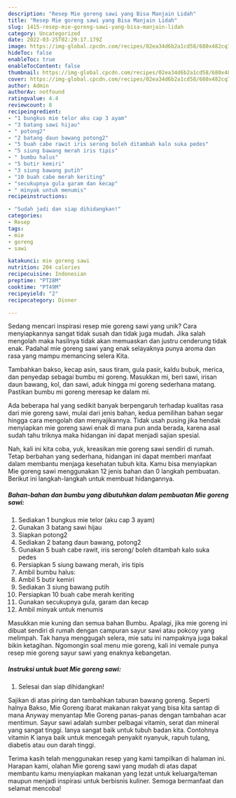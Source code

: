 ```yaml
---
description: "Resep Mie goreng sawi yang Bisa Manjain Lidah"
title: "Resep Mie goreng sawi yang Bisa Manjain Lidah"
slug: 1415-resep-mie-goreng-sawi-yang-bisa-manjain-lidah
category: Uncategorized
date: 2022-03-25T02:29:17.179Z
image: https://img-global.cpcdn.com/recipes/02ea34d6b2a1cd58/680x482cq70/mie-goreng-sawi-foto-resep-utama.jpg
hideToc: false
enableToc: true
enableTocContent: false
thumbnail: https://img-global.cpcdn.com/recipes/02ea34d6b2a1cd58/680x482cq70/mie-goreng-sawi-foto-resep-utama.jpg
cover: https://img-global.cpcdn.com/recipes/02ea34d6b2a1cd58/680x482cq70/mie-goreng-sawi-foto-resep-utama.jpg
author: Admin
authorAv: notfound
ratingvalue: 4.4
reviewcount: 8
recipeingredient:
- "1 bungkus mie telor aku cap 3 ayam"
- "3 batang sawi hijau"
- " potong2"
- "2 batang daun bawang potong2"
- "5 buah cabe rawit iris serong boleh ditambah kalo suka pedes"
- "5 siung bawang merah iris tipis"
- " bumbu halus"
- "5 butir kemiri"
- "3 siung bawang putih"
- "10 buah cabe merah keriting"
- "secukupnya gula garam dan kecap"
- " minyak untuk menumis"
recipeinstructions:

- "Sudah jadi dan siap dihidangkan!"
categories:
- Resep
tags:
- mie
- goreng
- sawi

katakunci: mie goreng sawi 
nutrition: 204 calories
recipecuisine: Indonesian
preptime: "PT28M"
cooktime: "PT49M"
recipeyield: "2"
recipecategory: Dinner

---
```





Sedang mencari inspirasi resep mie goreng sawi yang unik? Cara menyiapkannya sangat tidak susah dan tidak juga mudah. Jika salah mengolah maka hasilnya tidak akan memuaskan dan justru cenderung tidak enak. Padahal mie goreng sawi yang enak selayaknya punya aroma dan rasa yang mampu memancing selera Kita.





Tambahkan bakso, kecap asin, saus tiram, gula pasir, kaldu bubuk, merica, dan penyedap sebagai bumbu mi goreng. Masukkan mi, beri sawi, irisan daun bawang, kol, dan sawi, aduk hingga mi goreng sederhana matang. Pastikan bumbu mi goreng meresap ke dalam mi.

Ada beberapa hal yang sedikit banyak berpengaruh terhadap kualitas rasa dari mie goreng sawi, mulai dari jenis bahan, kedua pemilihan bahan segar hingga cara mengolah dan menyajikannya. Tidak usah pusing jika hendak menyiapkan mie goreng sawi enak di mana pun anda berada, karena asal sudah tahu triknya maka hidangan ini dapat menjadi sajian spesial.






Nah, kali ini kita coba, yuk, kreasikan mie goreng sawi sendiri di rumah. Tetap berbahan yang sederhana, hidangan ini dapat memberi manfaat dalam membantu menjaga kesehatan tubuh kita. Kamu bisa menyiapkan Mie goreng sawi menggunakan 12 jenis bahan dan 0 langkah pembuatan. Berikut ini langkah-langkah untuk membuat hidangannya.

<!--inarticleads1-->

##### Bahan-bahan dan bumbu yang dibutuhkan dalam pembuatan Mie goreng sawi:

1. Sediakan 1 bungkus mie telor (aku cap 3 ayam)
1. Gunakan 3 batang sawi hijau
1. Siapkan  potong2
1. Sediakan 2 batang daun bawang, potong2
1. Gunakan 5 buah cabe rawit, iris serong/ boleh ditambah kalo suka pedes
1. Persiapkan 5 siung bawang merah, iris tipis
1. Ambil  bumbu halus:
1. Ambil 5 butir kemiri
1. Sediakan 3 siung bawang putih
1. Persiapkan 10 buah cabe merah keriting
1. Gunakan secukupnya gula, garam dan kecap
1. Ambil  minyak untuk menumis


Masukkan mie kuning dan semua bahan Bumbu. Apalagi, jika mie goreng ini dibuat sendiri di rumah dengan campuran sayur sawi atau pokcoy yang melimpah. Tak hanya menggugah selera, mie satu ini nampaknya juga bakal bikin ketagihan. Ngomongin soal menu mie goreng, kali ini vemale punya resep mie goreng sayur sawi yang enaknya kebangetan. 

<!--inarticleads2-->

##### Instruksi untuk buat Mie goreng sawi:


1. Selesai dan siap dihidangkan!

Sajikan di atas piring dan tambahkan taburan bawang goreng. Seperti halnya Bakso, Mie Goreng ibarat makanan rakyat yang bisa kita santap di mana Anyway menyantap Mie Goreng panas-panas dengan tambahan acar mentimun. Sayur sawi adalah sumber pelbagai vitamin, serat dan mineral yang sangat tinggi. Ianya sangat baik untuk tubuh badan kita. Contohnya vitamin K ianya baik untuk mencegah penyakit nyanyuk, rapuh tulang, diabetis atau oun darah tinggi. 

Terima kasih telah menggunakan resep yang kami tampilkan di halaman ini. Harapan kami, olahan Mie goreng sawi yang mudah di atas dapat membantu kamu menyiapkan makanan yang lezat untuk keluarga/teman maupun menjadi inspirasi untuk berbisnis kuliner. Semoga bermanfaat dan selamat mencoba!
